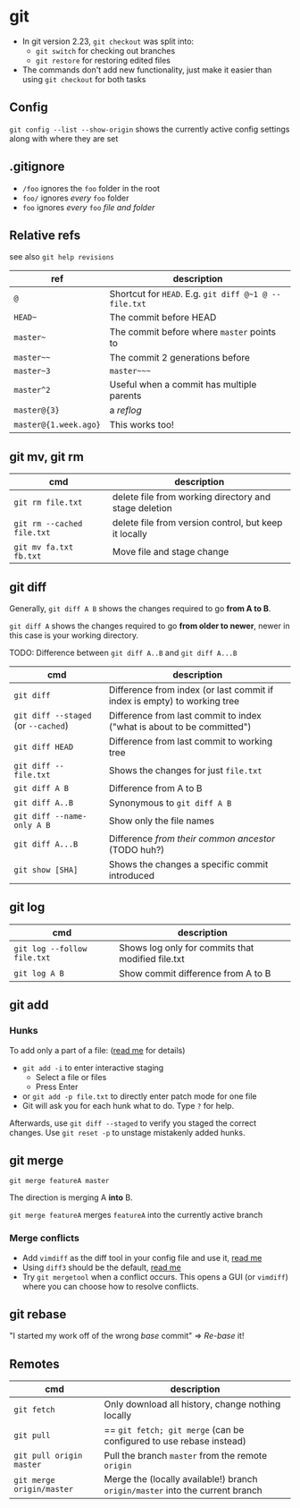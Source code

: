 # git

- In git version 2.23, `git checkout` was split into:
  - `git switch` for checking out branches
  - `git restore` for restoring edited files
- The commands don't add new functionality, just make it easier than using `git checkout` for both tasks


## Config

`git config --list --show-origin` shows the currently active config settings
along with where they are set


## .gitignore

- `/foo` ignores the `foo` folder in the root
- `foo/` ignores *every* `foo` folder
- `foo` ignores *every* `foo` *file and folder*


## Relative refs

see also `git help revisions`

ref | description
--- | -----------
`@` | Shortcut for `HEAD`. E.g. `git diff @~1 @ -- file.txt`
`HEAD~` | The commit before HEAD
`master~` | The commit before where `master` points to
`master~~` | The commit 2 generations before
`master~3` | `master~~~`
`master^2` | Useful when a commit has multiple parents
`master@{3}` | a *reflog*
`master@{1.week.ago}` | This works too!


## git mv, git rm

cmd | description
--- | ----------- 
`git rm file.txt` | delete file from working directory and stage deletion
`git rm --cached file.txt` | delete file from version control, but keep it locally
`git mv fa.txt fb.txt` | Move file and stage change


## git diff

Generally, `git diff A B` shows the changes required to go **from A to B**.

`git diff A` shows the changes required to go **from older to newer**, newer in
this case is your working directory.

TODO: Difference between `git diff A..B` and `git diff A...B`

cmd | description
--- | -----------
`git diff` | Difference from index (or last commit if index is empty) to working tree
`git diff --staged` (or `--cached`) | Difference from last commit to index ("what is about to be committed")
`git diff HEAD` | Difference from last commit to working tree
`git diff -- file.txt` | Shows the changes for just `file.txt`
`git diff A B` | Difference from A to B 
`git diff A..B` | Synonymous to `git diff A B`
`git diff --name-only A B` | Show only the file names
`git diff A...B` | Difference *from their common ancestor* (TODO huh?)
`git show [SHA]` | Shows the changes a specific commit introduced


## git log

cmd | description
--- | -----------
`git log --follow file.txt` | Shows log only for commits that modified file.txt
`git log A B` | Show commit difference from A to B


## git add

### Hunks

To add only a part of a file: ([read me](https://git-scm.com/book/en/v2/Git-Tools-Interactive-Staging) for details)

- `git add -i` to enter interactive staging
  - Select a file or files
  - Press Enter
- or `git add -p file.txt` to directly enter patch mode for one file
- Git will ask you for each hunk what to do. Type `?` for help.

Afterwards, use `git diff --staged` to verify you staged the correct changes.
Use `git reset -p` to unstage mistakenly added hunks.

## git merge

`git merge featureA master`

The direction is merging A **into** B.

`git merge featureA` merges `featureA` into the currently active branch

### Merge conflicts

- Add `vimdiff` as the diff tool in your config file and use it, [read me](https://www.rosipov.com/blog/use-vimdiff-as-git-mergetool/)
- Using `diff3` should be the default, [read me](https://stackoverflow.com/questions/27417654/should-diff3-be-default-conflictstyle-on-git/70387424#70387424)
- Try `git mergetool` when a conflict occurs. This opens a GUI (or `vimdiff`) where you can choose how to resolve conflicts.


## git rebase

"I started my work off of the wrong *base* commit"  =>  *Re-base* it!


## Remotes

cmd | description
--- | -----------
`git fetch` | Only download all history, change nothing locally
`git pull` | == `git fetch; git merge` (can be configured to use rebase instead)
`git pull origin master` | Pull the branch `master` from the remote `origin`
`git merge origin/master` | Merge the (locally available!) branch `origin/master` into the current branch

